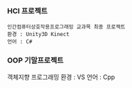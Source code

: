 
### HCI 프로젝트
    인간컴퓨터상호작용프로그래밍 교과목 최종 프로젝트
    환경 : Unity3D Kinect
    언어 : C#
   
### OOP 기말프로젝트
   객체지향 프로그래밍
   환경 : VS
   언어 : Cpp
